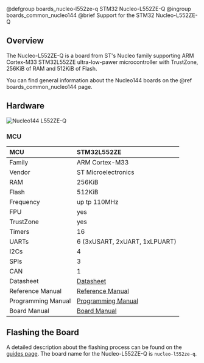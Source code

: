 @defgroup    boards_nucleo-l552ze-q STM32 Nucleo-L552ZE-Q
@ingroup     boards_common_nucleo144
@brief       Support for the STM32 Nucleo-L552ZE-Q

## Overview

The Nucleo-L552ZE-Q is a board from ST's Nucleo family supporting ARM Cortex-M33
STM32L552ZE ultra-low-pawer microcontroller with TrustZone, 256KiB of RAM and 512KiB
of Flash.

You can find general information about the Nucleo144 boards on the
@ref boards_common_nucleo144 page.

## Hardware

![Nucleo144 L552ZE-Q](https://www.st.com/bin/ecommerce/api/image.PF267817.en.feature-description-include-personalized-no-cpn-large.jpg)

### MCU

| MCU          | STM32L552ZE                  |
|:-------------|:-----------------------------|
| Family       | ARM Cortex-M33               |
| Vendor       | ST Microelectronics          |
| RAM          | 256KiB                       |
| Flash        | 512KiB                       |
| Frequency    | up tp 110MHz                 |
| FPU          | yes                          |
| TrustZone    | yes                          |
| Timers       | 16                           |
| UARTs        | 6 (3xUSART, 2xUART, 1xLPUART)|
| I2Cs         | 4                            |
| SPIs         | 3                            |
| CAN          | 1                            |
| Datasheet    | [Datasheet](https://www.st.com/resource/en/datasheet/stm32l552ze.pdf)|
| Reference Manual | [Reference Manual](https://www.st.com/resource/en/reference_manual/dm00346336-stm32l552xx-and-stm32l562xx-advanced-arm-based-32-bit-mcus-stmicroelectronics.pdf)|
| Programming Manual | [Programming Manual](https://www.st.com/resource/en/programming_manual/pm0264-stm32-cortexm33-mcus-programming-manual-stmicroelectronics.pdf)|
| Board Manual | [Board Manual](https://www.st.com/resource/en/user_manual/dm00615305-stm32l5-nucleo-144-board-mb1361-stmicroelectronics.pdf)|

## Flashing the Board

A detailed description about the flashing process can be found on the
[guides page](https://guide.riot-os.org/board_specific/stm32/).
The board name for the Nucleo-L552ZE-Q is `nucleo-l552ze-q`.
